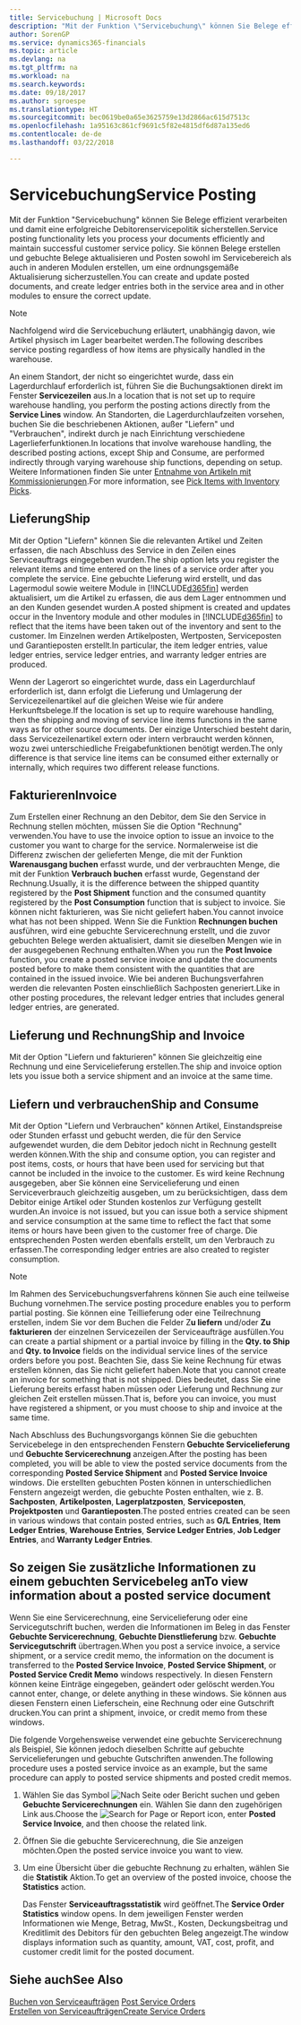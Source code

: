 ```yaml
---
title: Servicebuchung | Microsoft Docs
description: "Mit der Funktion \"Servicebuchung\" können Sie Belege effizient verarbeiten und damit eine erfolgreiche Debitorenservicepolitik sicherstellen. Sie können Belege erstellen und gebuchte Belege aktualisieren und Posten sowohl im Servicebereich als auch in anderen Modulen erstellen, um eine ordnungsgemäße Aktualisierung sicherzustellen."
author: SorenGP
ms.service: dynamics365-financials
ms.topic: article
ms.devlang: na
ms.tgt_pltfrm: na
ms.workload: na
ms.search.keywords: 
ms.date: 09/18/2017
ms.author: sgroespe
ms.translationtype: HT
ms.sourcegitcommit: bec0619be0a65e3625759e13d2866ac615d7513c
ms.openlocfilehash: 1a95163c861cf9691c5f82e4815df6d87a135ed6
ms.contentlocale: de-de
ms.lasthandoff: 03/22/2018

---
```

# <a name="service-posting"></a><span data-ttu-id="66ee0-104">Servicebuchung</span><span class="sxs-lookup"><span data-stu-id="66ee0-104">Service Posting</span></span>
<span data-ttu-id="66ee0-105">Mit der Funktion "Servicebuchung" können Sie Belege effizient verarbeiten und damit eine erfolgreiche Debitorenservicepolitik sicherstellen.</span><span class="sxs-lookup"><span data-stu-id="66ee0-105">Service posting functionality lets you process your documents efficiently and maintain successful customer service policy.</span></span> <span data-ttu-id="66ee0-106">Sie können Belege erstellen und gebuchte Belege aktualisieren und Posten sowohl im Servicebereich als auch in anderen Modulen erstellen, um eine ordnungsgemäße Aktualisierung sicherzustellen.</span><span class="sxs-lookup"><span data-stu-id="66ee0-106">You can create and update posted documents, and create ledger entries both in the service area and in other modules to ensure the correct update.</span></span>  

> [!NOTE]  
>  <span data-ttu-id="66ee0-107">Nachfolgend wird die Servicebuchung erläutert, unabhängig davon, wie Artikel physisch im Lager bearbeitet werden.</span><span class="sxs-lookup"><span data-stu-id="66ee0-107">The following describes service posting regardless of how items are physically handled in the warehouse.</span></span>  
>   
>  <span data-ttu-id="66ee0-108">An einem Standort, der nicht so eingerichtet wurde, dass ein Lagerdurchlauf erforderlich ist, führen Sie die Buchungsaktionen direkt im Fenster **Servicezeilen**  aus.</span><span class="sxs-lookup"><span data-stu-id="66ee0-108">In a location that is not set up to require warehouse handling, you perform the posting actions directly from the **Service Lines** window.</span></span> <span data-ttu-id="66ee0-109">An Standorten, die Lagerdurchlaufzeiten vorsehen, buchen Sie die beschriebenen Aktionen, außer "Liefern" und "Verbrauchen", indirekt durch je nach Einrichtung verschiedene Lagerlieferfunktionen.</span><span class="sxs-lookup"><span data-stu-id="66ee0-109">In locations that involve warehouse handling, the described posting actions, except Ship and Consume, are performed indirectly through varying warehouse ship functions, depending on setup.</span></span> <span data-ttu-id="66ee0-110">Weitere Informationen finden Sie unter [Entnahme von Artikeln mit Kommissionierungen](warehouse-how-to-pick-items-with-inventory-picks.md).</span><span class="sxs-lookup"><span data-stu-id="66ee0-110">For more information, see [Pick Items with Inventory Picks](warehouse-how-to-pick-items-with-inventory-picks.md).</span></span>  

## <a name="ship"></a><span data-ttu-id="66ee0-111">Lieferung</span><span class="sxs-lookup"><span data-stu-id="66ee0-111">Ship</span></span>  
<span data-ttu-id="66ee0-112">Mit der Option "Liefern" können Sie die relevanten Artikel und Zeiten erfassen, die nach Abschluss des Service in den Zeilen eines Serviceauftrags eingegeben wurden.</span><span class="sxs-lookup"><span data-stu-id="66ee0-112">The ship option lets you register the relevant items and time entered on the lines of a service order after you complete the service.</span></span> <span data-ttu-id="66ee0-113">Eine gebuchte Lieferung wird erstellt, und das Lagermodul sowie weitere Module in [!INCLUDE[d365fin](includes/d365fin_md.md)] werden aktualisiert, um die Artikel zu erfassen, die aus dem Lager entnommen und an den Kunden gesendet wurden.</span><span class="sxs-lookup"><span data-stu-id="66ee0-113">A posted shipment is created and updates occur in the Inventory module and other modules in [!INCLUDE[d365fin](includes/d365fin_md.md)] to reflect that the items have been taken out of the inventory and sent to the customer.</span></span> <span data-ttu-id="66ee0-114">Im Einzelnen werden Artikelposten, Wertposten, Serviceposten und Garantieposten erstellt.</span><span class="sxs-lookup"><span data-stu-id="66ee0-114">In particular, the item ledger entries, value ledger entries, service ledger entries, and warranty ledger entries are produced.</span></span>  

<span data-ttu-id="66ee0-115">Wenn der Lagerort so eingerichtet wurde, dass ein Lagerdurchlauf erforderlich ist, dann erfolgt die Lieferung und Umlagerung der Servicezeilenartikel auf die gleichen Weise wie für andere Herkunftsbelege.</span><span class="sxs-lookup"><span data-stu-id="66ee0-115">If the location is set up to require warehouse handling, then the shipping and moving of service line items functions in the same ways as for other source documents.</span></span> <span data-ttu-id="66ee0-116">Der einzige Unterschied besteht darin, dass Servicezeilenartikel extern oder intern verbraucht werden können, wozu zwei unterschiedliche Freigabefunktionen benötigt werden.</span><span class="sxs-lookup"><span data-stu-id="66ee0-116">The only difference is that service line items can be consumed either externally or internally, which requires two different release functions.</span></span>

## <a name="invoice"></a><span data-ttu-id="66ee0-117">Fakturieren</span><span class="sxs-lookup"><span data-stu-id="66ee0-117">Invoice</span></span>  
<span data-ttu-id="66ee0-118">Zum Erstellen einer Rechnung an den Debitor, dem Sie den Service in Rechnung stellen möchten, müssen Sie die Option "Rechnung" verwenden.</span><span class="sxs-lookup"><span data-stu-id="66ee0-118">You have to use the invoice option to issue an invoice to the customer you want to charge for the service.</span></span> <span data-ttu-id="66ee0-119">Normalerweise ist die Differenz zwischen der gelieferten Menge, die mit der Funktion **Warenausgang buchen** erfasst wurde, und der verbrauchten Menge, die mit der Funktion **Verbrauch buchen** erfasst wurde, Gegenstand der Rechnung.</span><span class="sxs-lookup"><span data-stu-id="66ee0-119">Usually, it is the difference between the shipped quantity registered by the **Post Shipment** function and the consumed quantity registered by the **Post Consumption** function that is subject to invoice.</span></span> <span data-ttu-id="66ee0-120">Sie können nicht fakturieren, was Sie nicht geliefert haben.</span><span class="sxs-lookup"><span data-stu-id="66ee0-120">You cannot invoice what has not been shipped.</span></span> <span data-ttu-id="66ee0-121">Wenn Sie die Funktion **Rechnungen buchen** ausführen, wird eine gebuchte Servicerechnung erstellt, und die zuvor gebuchten Belege werden aktualisiert, damit sie dieselben Mengen wie in der ausgegebenen Rechnung enthalten.</span><span class="sxs-lookup"><span data-stu-id="66ee0-121">When you run the **Post Invoice** function, you create a posted service invoice and update the documents posted before to make them consistent with the quantities that are contained in the issued invoice.</span></span> <span data-ttu-id="66ee0-122">Wie bei anderen Buchungsverfahren werden die relevanten Posten einschließlich Sachposten generiert.</span><span class="sxs-lookup"><span data-stu-id="66ee0-122">Like in other posting procedures, the relevant ledger entries that includes general ledger entries, are generated.</span></span>  

## <a name="ship-and-invoice"></a><span data-ttu-id="66ee0-123">Lieferung und Rechnung</span><span class="sxs-lookup"><span data-stu-id="66ee0-123">Ship and Invoice</span></span>  
<span data-ttu-id="66ee0-124">Mit der Option "Liefern und fakturieren" können Sie gleichzeitig eine Rechnung und eine Servicelieferung erstellen.</span><span class="sxs-lookup"><span data-stu-id="66ee0-124">The ship and invoice option lets you issue both a service shipment and an invoice at the same time.</span></span>  

## <a name="ship-and-consume"></a><span data-ttu-id="66ee0-125">Liefern und verbrauchen</span><span class="sxs-lookup"><span data-stu-id="66ee0-125">Ship and Consume</span></span>  
<span data-ttu-id="66ee0-126">Mit der Option "Liefern und Verbrauchen" können Artikel, Einstandspreise oder Stunden erfasst und gebucht werden, die für den Service aufgewendet wurden, die dem Debitor jedoch nicht in Rechnung gestellt werden können.</span><span class="sxs-lookup"><span data-stu-id="66ee0-126">With the ship and consume option, you can register and post items, costs, or hours that have been used for servicing but that cannot be included in the invoice to the customer.</span></span> <span data-ttu-id="66ee0-127">Es wird keine Rechnung ausgegeben, aber Sie können eine Servicelieferung und einen Serviceverbrauch gleichzeitig ausgeben, um zu berücksichtigen, dass dem Debitor einige Artikel oder Stunden kostenlos zur Verfügung gestellt wurden.</span><span class="sxs-lookup"><span data-stu-id="66ee0-127">An invoice is not issued, but you can issue both a service shipment and service consumption at the same time to reflect the fact that some items or hours have been given to the customer free of charge.</span></span> <span data-ttu-id="66ee0-128">Die entsprechenden Posten werden ebenfalls erstellt, um den Verbrauch zu erfassen.</span><span class="sxs-lookup"><span data-stu-id="66ee0-128">The corresponding ledger entries are also created to register consumption.</span></span>  

> [!NOTE]  
>  <span data-ttu-id="66ee0-129">Im Rahmen des Servicebuchungsverfahrens können Sie auch eine teilweise Buchung vornehmen.</span><span class="sxs-lookup"><span data-stu-id="66ee0-129">The service posting procedure enables you to perform partial posting.</span></span> <span data-ttu-id="66ee0-130">Sie können eine Teillieferung oder eine Teilrechnung erstellen, indem Sie vor dem Buchen die Felder  Z**u liefern** und/oder  **Zu fakturieren** der einzelnen  Servicezeilen der Serviceaufträge ausfüllen.</span><span class="sxs-lookup"><span data-stu-id="66ee0-130">You can create a partial shipment or a partial invoice by filling in the **Qty. to Ship** and **Qty. to Invoice** fields on the individual service lines of the service orders before you post.</span></span> <span data-ttu-id="66ee0-131">Beachten Sie, dass Sie keine Rechnung für etwas erstellen können, das Sie nicht geliefert haben.</span><span class="sxs-lookup"><span data-stu-id="66ee0-131">Note that you cannot create an invoice for something that is not shipped.</span></span> <span data-ttu-id="66ee0-132">Dies bedeutet, dass Sie eine Lieferung bereits erfasst haben müssen oder Lieferung und Rechnung zur gleichen Zeit erstellen müssen.</span><span class="sxs-lookup"><span data-stu-id="66ee0-132">That is, before you can invoice, you must have registered a shipment, or you must choose to ship and invoice at the same time.</span></span>  

<span data-ttu-id="66ee0-133">Nach Abschluss des Buchungsvorgangs können Sie die gebuchten Servicebelege in den entsprechenden Fenstern **Gebuchte Servicelieferung** und **Gebuchte Servicerechnung** anzeigen.</span><span class="sxs-lookup"><span data-stu-id="66ee0-133">After the posting has been completed, you will be able to view the posted service documents from the corresponding **Posted Service Shipment** and **Posted Service Invoice** windows.</span></span> <span data-ttu-id="66ee0-134">Die erstellten gebuchten Posten können in unterschiedlichen Fenstern angezeigt werden, die gebuchte Posten enthalten, wie z. B. **Sachposten**, **Artikelposten**, **Lagerplatzposten**, **Serviceposten**, **Projektposten** und **Garantieposten**.</span><span class="sxs-lookup"><span data-stu-id="66ee0-134">The posted entries created can be seen in various windows that contain posted entries, such as **G/L Entries**, **Item Ledger Entries**, **Warehouse Entries**, **Service Ledger Entries**, **Job Ledger Entries**, and **Warranty Ledger Entries**.</span></span>  

## <a name="to-view-information-about-a-posted-service-document"></a><span data-ttu-id="66ee0-135">So zeigen Sie zusätzliche Informationen zu einem gebuchten Servicebeleg an</span><span class="sxs-lookup"><span data-stu-id="66ee0-135">To view information about a posted service document</span></span>  
<span data-ttu-id="66ee0-136">Wenn Sie eine Servicerechnung, eine Servicelieferung oder eine Servicegutschrift buchen, werden die Informationen im Beleg in das Fenster **Gebuchte Servicerechnung**, **Gebuchte Dienstlieferung** bzw. **Gebuchte Servicegutschrift** übertragen.</span><span class="sxs-lookup"><span data-stu-id="66ee0-136">When you post a service invoice, a service shipment, or a service credit memo, the information on the document is transferred to the **Posted Service Invoice**, **Posted Service Shipment**, or **Posted Service Credit Memo** windows respectively.</span></span> <span data-ttu-id="66ee0-137">In diesen Fenstern können keine Einträge eingegeben, geändert oder gelöscht werden.</span><span class="sxs-lookup"><span data-stu-id="66ee0-137">You cannot enter, change, or delete anything in these windows.</span></span> <span data-ttu-id="66ee0-138">Sie können aus diesen Fenstern einen Lieferschein, eine Rechnung oder eine Gutschrift drucken.</span><span class="sxs-lookup"><span data-stu-id="66ee0-138">You can print a shipment, invoice, or credit memo from these windows.</span></span>  

<span data-ttu-id="66ee0-139">Die folgende Vorgehensweise verwendet eine gebuchte Servicerechnung als Beispiel, Sie können jedoch dieselben Schritte auf gebuchte Servicelieferungen und gebuchte Gutschriften anwenden.</span><span class="sxs-lookup"><span data-stu-id="66ee0-139">The following procedure uses a posted service invoice as an example, but the same procedure can apply to posted service shipments and posted credit memos.</span></span>  

1. <span data-ttu-id="66ee0-140">Wählen Sie das Symbol ![Nach Seite oder Bericht suchen](media/ui-search/search_small.png "Nach Seite oder Bericht suchen") und geben **Gebuchte Servicerechnungen** ein. Wählen Sie dann den zugehörigen Link aus.</span><span class="sxs-lookup"><span data-stu-id="66ee0-140">Choose the ![Search for Page or Report](media/ui-search/search_small.png "Search for Page or Report icon") icon, enter **Posted Service Invoice**, and then choose the related link.</span></span>  
2. <span data-ttu-id="66ee0-141">Öffnen Sie die gebuchte Servicerechnung, die Sie anzeigen möchten.</span><span class="sxs-lookup"><span data-stu-id="66ee0-141">Open the posted service invoice you want to view.</span></span>  
3. <span data-ttu-id="66ee0-142">Um eine Übersicht über die gebuchte Rechnung zu erhalten, wählen Sie die **Statistik** Aktion.</span><span class="sxs-lookup"><span data-stu-id="66ee0-142">To get an overview of the posted invoice, choose the **Statistics** action.</span></span>  

    <span data-ttu-id="66ee0-143">Das Fenster **Serviceauftragsstatistik** wird geöffnet.</span><span class="sxs-lookup"><span data-stu-id="66ee0-143">The **Service Order Statistics** window opens.</span></span> <span data-ttu-id="66ee0-144">In dem jeweiligen Fenster werden Informationen wie Menge, Betrag, MwSt., Kosten, Deckungsbeitrag und Kreditlimit des Debitors für den gebuchten Beleg angezeigt.</span><span class="sxs-lookup"><span data-stu-id="66ee0-144">The window displays information such as quantity, amount, VAT, cost, profit, and customer credit limit for the posted document.</span></span>

## <a name="see-also"></a><span data-ttu-id="66ee0-145">Siehe auch</span><span class="sxs-lookup"><span data-stu-id="66ee0-145">See Also</span></span>  
<span data-ttu-id="66ee0-146">[Buchen von Serviceaufträgen](service-how-to-post-service-orders.md) </span><span class="sxs-lookup"><span data-stu-id="66ee0-146">[Post Service Orders](service-how-to-post-service-orders.md) </span></span>  
[<span data-ttu-id="66ee0-147">Erstellen von Serviceaufträgen</span><span class="sxs-lookup"><span data-stu-id="66ee0-147">Create Service Orders</span></span>](service-how-to-create-service-orders.md)

